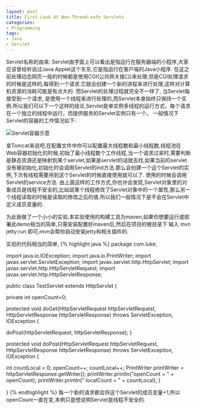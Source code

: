 ```yaml
---
layout: post
title: First Look At Non-Thread-safe Servlets
categories:
- Programming
tags:
- Java
- Servlet
---
```


Servlet名称的由来:
Servlet由字面上可以看出是指运行在服务器端的小程序,大家应该曾经听说过Java Applet这个东东,它是指运行在客户端的Java小程序.
在这之前处理动态网页一般的时候都是使用CGI(公共网关接口)来处理,但是CGI处理请求的时候是这样的,每得到一个请求,它就会创建一个新的进程来进行处理,这样对计算机资源的消耗可能是有点大的.
而Servlet的处理过程就完全不一样了, 当Servlet每接受到一个请求, 是使用一个线程来进行处理的,而Servlet本身始终只保持一个实例.所以我们可以下一个这样的结论,Servlet是单实例多线程的运行方式，每个请求在一个独立的线程中运行，而提供服务的Servlet实例只有一个。
一般情况下Servlet的容器的工作情况如下:

![Servlet容器示意](http://farm8.staticflickr.com/7120/7075762499_60640bd472_z_d.jpg)

拿Tomcat来说吧,在配置文件中你可以配置最大线程数和最小线程数,线程池在Web容器初始化的时候,初始了最小线程数个工作线程,当一个请求过来时,需要判断是静态资源还是映射到某个servlet,如果是servlet的话就去找,如果当前的servlet没有被初始化,初始化时会调用Servlet的init方法.那么会创建一个这个Servlet的实例,下次有线程需要用到这个Servlet的时候直接使用就可以了. 使用的时候会调用Servlet的service方法.
由上面这样的工作方式,你也许会发现,Servlet对象里的对象成员是线程不安全的,比如说某个线程修改了Servlet对象中的一个属性,那么另一个线程读取的时候是读取的修改之后的值.所以我们一般情况下是不会在Servlet中定义成员变量的.

为此我做了一个小小的实验,本实验使用的构建工具为maven,如果你想要运行或部署此demo相当的简单,只需安装配置好maven后,然后在项目的根目录下 输入 mvn jetty:run 即可,mvn会帮你自动安装jetty和相关插件的.

实验的代码相当的简单,
{% highlight java %}
package com.luke;

import java.io.IOException;
import java.io.PrintWriter;
import javax.servlet.ServletException;
import javax.servlet.http.HttpServlet;
import javax.servlet.http.HttpServletRequest;
import javax.servlet.http.HttpServletResponse;

public class TestServlet extends HttpServlet
{

private int openCount=0;

protected void doGet(HttpServletRequest httpServletRequest, HttpServletResponse httpServletResponse) throws ServletException, IOException
{

doPost(httpServletRequest, httpServletResponse);
}

protected void doPost(HttpServletRequest httpServletRequest, HttpServletResponse httpServletResponse) throws ServletException, IOException
{

int countLocal = 0;
openCount++;
countLocal++;
PrintWriter printWriter = httpServletResponse.getWriter();
printWriter.println("openCount = " + openCount);
printWriter.println(" localCount = " + countLocal);
}

}
{% endhighlight %}
每一个新的请求都会将这个Servlet的成员变量+1,所以openCount一直在变,本例只是想说明Servlet是线程不安全的.